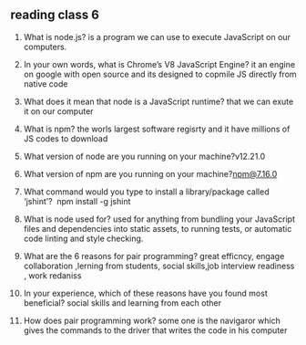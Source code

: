 ## reading class 6
1. What is node.js? is a program we can use to execute JavaScript on our computers.
2. In your own words, what is Chrome’s V8 JavaScript Engine? it an engine on google with open source and its designed to copmile JS directly from native code
3. What does it mean that node is a JavaScript runtime? that we can exute it on our computer
4. What is npm? the worls largest software regisrty and it have millions of JS codes to download
5. What version of node are you running on your machine?v12.21.0
6. What version of npm are you running on your machine?npm@7.16.0
7. What command would you type to install a library/package called ‘jshint’? 
npm install -g jshint
8. What is node used for? used for anything from bundling your JavaScript files and dependencies into static assets, to running tests, or automatic code linting and style checking.




1. What are the 6 reasons for pair programming? great efficncy, engage collaboration ,lerning from students, social skills,job interview readiness , work redaniss
2. In your experience, which of these reasons have you found most beneficial? social skills and learning from each other
3. How does pair programming work? some one is the navigaror which gives the commands to the driver that writes the code in his computer 